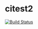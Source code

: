 citest2
=======  
[![Build Status](https://travis-ci.org/mae0003/citest2.png?branch=master)](https://travis-ci.org/mae0003/citest2)
